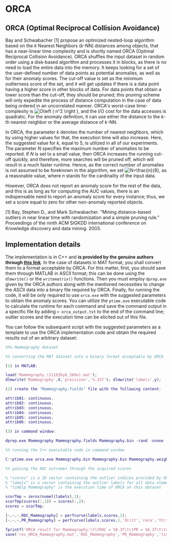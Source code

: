 # ORCA

## ORCA (Optimal Reciprocal Collision Avoidance)

Bay and Schwabacher [1] propose an optimized nested-loop algorithm based on the _k_ Nearest Neighbors (_k_-NN) distances among objects, that has a near-linear time complexity and is shortly named ORCA (Optimal Reciprocal Collision Avoidance). ORCA shuffles the input dataset in random order using a disk-based algorithm and processes it in blocks, as there is no need to load the entire data into the memory. It keeps looking for a set of the user-defined number of data points as potential anomalies, as well as for their anomaly scores. The cut-off value is set as the minimum outlierness score of the set, and it will get updates if there is a data point having a higher score in other blocks of data. For data points that obtain a lower score than the cut-off, they should be pruned; this pruning scheme will only expedite the process of distance computation in the case of data being ordered in an uncorrelated manner. ORCA's worst-case time-complexity is <img src="https://latex.codecogs.com/svg.image?O\left&space;(&space;n^2&space;\right&space;)" title="O\left ( n^2 \right )" />, and the I/O cost for the data accesses is quadratic. For the anomaly definition, it can use either the distance to the _k_-th nearest neighbor or the average distance of _k_-NN.

In ORCA, the parameter _k_ denotes the number of nearest neighbors, which by using higher values for that, the execution time will also increase. Here, the suggested value for _k_, equal to 5, is utilized in all of our experiments. The parameter _N_ specifies the maximum number of anomalies to be reported. If _N_ is set to a small value, then ORCA increases the running cut-off quickly, and therefore, more searches will be pruned off, which will result in a much faster runtime. Hence, as the correct number of anomalies is not assumed to be foreknown in the algorithm, we set <img src="https://latex.codecogs.com/svg.image?N=\frac{n}{8}" title="N=\frac{n}{8}" />, as a reasonable value, where _n_ stands for the cardinality of the input data.

However, ORCA does not report an anomaly score for the rest of the data, and this is as long as for computing the AUC values, there is an indispensable need to report an anomaly score for every instance; thus, we set a score equal to zero for other non-anomaly reported objects.

[1] Bay, Stephen D., and Mark Schwabacher. "Mining distance-based outliers in near linear time with randomization and a simple pruning rule." Proceedings of the ninth ACM SIGKDD international conference on Knowledge discovery and data mining. 2003.

## Implementation details

The implementation is in C++ and **is provided by the genuine authors through [this link](http://www.stephenbay.net/orca/)**. In the case of datasets in MAT format, you shall convert them to a format acceptable by ORCA. For this matter, first, you should save them through MATLAB in ASCII format; this can be done using the `dlmwrite()` or the `writematrix()` functions. Then you must employ `dprep.exe` given by the ORCA authors along with the mentioned necessities to change the ASCII data into a binary file required by ORCA. Finally, for running the code, it will be only required to use `orca.exe` with the suggested parameters to obtain the anomaly scores. You can utilize the `ptime.exe` executable code to calculate the runtime for each command and save the command output in a specific file by adding `> orca_output.txt` to the end of the command line; outlier scores and the execution time can be elicited out of this file.

You can follow the subsequent script with the suggested parameters as a template to use the ORCA implementation code and obtain the required results out of an arbitrary dataset:

```matlab
%%% Mammography dataset

%% converting the MAT dataset into a binary format acceptable by ORCA

(1) in MATLAB:

load('Mammography_(11183by6_260o).mat');
dlmwrite('Mammography',X,'precision','%.15f'); dlmwrite('labels',y);

(2) create the "Mammography.fields" file with the following content:

attrib01: continuous.
attrib02: continuous.
attrib03: continuous.
attrib04: continuous.
attrib05: continuous.
attrib06: continuous.

(3) in command window:

dprep.exe Mammography Mammography.fields Mammography.bin -rand -snone -cleanf

%% running the C++ executable code in command window

C:\ptime.exe orca.exe Mammography.bin Mammography.bin Mammography.weights -n 1397 > Mammography_ORCA.comOut

%% gaining the AUC outcomes through the acquired scores

% "scores" is a 2D vector containing the outlier indices provided by ORCA along with the subsequent outlier scores
% "labels" is a vector containing the outlier labels for all data elements; 0 for inliers, and 1 for outliers
% "timElp_Mammography" is the execution time of ORCA on this dataset

scorTmp = zeros(numel(labels),1);
scorTmp(scores(:,1)) = scores(:,2);
scores = scorTmp;

[~,~,~,ROC_Mammography] = perfcurve(labels,scores,1);
[~,~,~,PR_Mammography] = perfcurve(labels,scores,1,'XCrit','reca','YCrit','prec');

fprintf('ORCA result for Mammography:\t\tROC = %0.3f\t\tPR = %0.3f\t\telpsTime = %0.3f sec\n\n',ROC_Mammography,PR_Mammography,timElp_Mammography);
save('res_ORCA_Mammography.mat','ROC_Mammography','PR_Mammography','timElp_Mammography');
```


